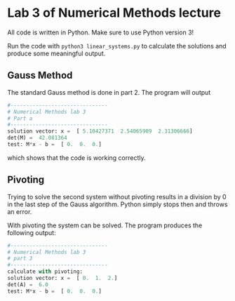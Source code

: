 # Lab 3 of Numerical Methods lecture
All code is written in Python. Make sure to use Python version 3!

Run the code with `python3 linear_systems.py` to calculate the solutions and produce some meaningful output.

## Gauss Method
The standard Gauss method is done in part 2.
The program will output
```python
#-------------------------------
# Numerical Methods lab 3
# Part a
#-------------------------------
solution vector: x =  [ 5.10427371  2.54065909  2.31306666]
det(M) =  42.081364
test: M*x - b =  [ 0.  0.  0.]

```
which shows that the code is working correctly.

## Pivoting
Trying to solve the second system without pivoting results in a division by 0 in the last step of the Gauss algorithm.
Python simply stops then and throws an error.

With pivoting the system can be solved.
The program produces the following output:
```python
#-------------------------------
# Numerical Methods lab 3
# part 3
#-------------------------------
calculate with pivoting:
solution vector: x =  [ 0.  1.  2.]
det(A) =  6.0
test: M*x - b =  [ 0.  0.  0.]
```
